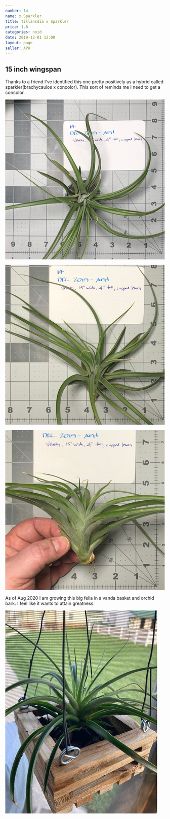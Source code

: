 ```yaml
---
number: 14
name: x Sparkler
title: Tillansdia x Sparkler
price: 1.6
categories: noid
date: 2019-12-01 12:00
layout: page
seller: APH
---
```

## 15 inch wingspan

Thanks to a friend I've identified this one pretty positively as a hybrid called sparkler(brachycaulos x concolor). This sort of reminds me I need to get a concolor.

!["Tillandsia x Sparkler"](/i/IMG_5848.jpeg "Tillandsia x Sparkler")

!["Tillandsia x Sparkler"](/i/IMG_5851.jpeg "Tillandsia x Sparkler")

!["Tillandsia x Sparkler"](/i/IMG_5852.jpeg "Tillandsia x Sparkler")

As of Aug 2020 I am growing this big fella in a vanda basket and orchid bark. I feel like it wants to attain greatness.

!["Tillandsia x Sparkler"](/i/IMG_0724.jpeg "Tillandsia x Sparkler")
